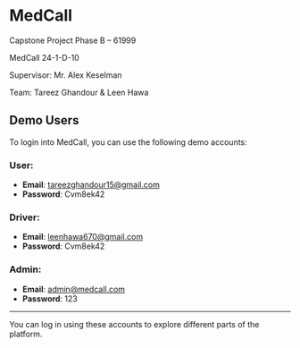 # MedCall
Capstone Project Phase B – 61999

MedCall 24-1-D-10

Supervisor: Mr. Alex Keselman

Team: Tareez Ghandour & Leen Hawa

## Demo Users

To login into MedCall, you can use the following demo accounts:

### User:
- **Email**: tareezghandour15@gmail.com
- **Password**: Cvm8ek42

### Driver:
- **Email**: leenhawa670@gmail.com
- **Password**: Cvm8ek42

### Admin:
- **Email**: admin@medcall.com
- **Password**: 123

---

You can log in using these accounts to explore different parts of the platform.
